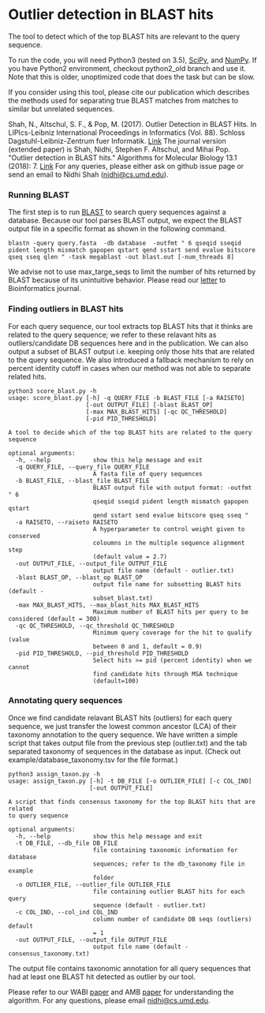 # Outlier detection in BLAST hits
The tool to detect which of the top BLAST hits are relevant to the query sequence. 

To run the code, you will need Python3 (tested on 3.5), [SciPy](https://www.scipy.org/), and [NumPy](http://www.numpy.org/). If you have Python2 environment, checkout python2_old branch and use it. Note that this is older, unoptimized code that does the task but can be slow.

If you consider using this tool, please cite our publication which describes the methods used for separating true BLAST matches from matches to similar but unrelated sequences.

Shah, N., Altschul, S. F., & Pop, M. (2017). Outlier Detection in BLAST Hits. In LIPIcs-Leibniz International Proceedings in Informatics (Vol. 88). Schloss Dagstuhl-Leibniz-Zentrum fuer Informatik. [Link](http://drops.dagstuhl.de/opus/volltexte/2017/7651)
The journal version (extended paper) is Shah, Nidhi, Stephen F. Altschul, and Mihai Pop. "Outlier detection in BLAST hits." Algorithms for Molecular Biology 13.1 (2018): 7. [Link](https://almob.biomedcentral.com/articles/10.1186/s13015-018-0126-3)
For any queries, please either ask on github issue page or send an email to Nidhi Shah (nidhi@cs.umd.edu).

### Running BLAST

The first step is to run [BLAST](https://blast.ncbi.nlm.nih.gov/Blast.cgi?CMD=Web&PAGE_TYPE=BlastDocs&DOC_TYPE=Download) to search query sequences against a database. Because our tool parses BLAST output, we expect the BLAST output file in a specific format as shown in the following command. 
```
blastn -query query.fasta  -db database  -outfmt " 6 qseqid sseqid pident length mismatch gapopen qstart qend sstart send evalue bitscore qseq sseq qlen " -task megablast -out blast.out [-num_threads 8]
```
We advise not to use max_targe_seqs to limit the number of hits returned by BLAST because of its unintuitive behavior. Please read our [letter](https://academic.oup.com/bioinformatics/advance-article/doi/10.1093/bioinformatics/bty833/5106166) to Bioinformatics journal. 

### Finding outliers in BLAST hits
For each query sequence, our tool extracts top BLAST hits that it thinks are related to the query sequence; we refer to these relavant hits as outliers/candidate DB sequences here and in the publication. We can also output a subset of BLAST output i.e. keeping only those hits that are related to the query sequence. We also introduced a fallback mechanism to rely on percent identity cutoff in cases when our method was not able to separate related hits. 
```
python3 score_blast.py -h
usage: score_blast.py [-h] -q QUERY_FILE -b BLAST_FILE [-a RAISETO]
                      [-out OUTPUT_FILE] [-blast BLAST_OP]
                      [-max MAX_BLAST_HITS] [-qc QC_THRESHOLD]
                      [-pid PID_THRESHOLD]

A tool to decide which of the top BLAST hits are related to the query sequence

optional arguments:
  -h, --help            show this help message and exit
  -q QUERY_FILE, --query_file QUERY_FILE
                        A fasta file of query sequences
  -b BLAST_FILE, --blast_file BLAST_FILE
                        BLAST output file with output format: -outfmt " 6
                        qseqid sseqid pident length mismatch gapopen qstart
                        qend sstart send evalue bitscore qseq sseq "
  -a RAISETO, --raiseto RAISETO
                        A hyperparameter to control weight given to conserved
                        coloumns in the multiple sequence alignment step
                        (default value = 2.7)
  -out OUTPUT_FILE, --output_file OUTPUT_FILE
                        output file name (default - outlier.txt)
  -blast BLAST_OP, --blast_op BLAST_OP
                        output file name for subsetting BLAST hits (default -
                        subset_blast.txt)
  -max MAX_BLAST_HITS, --max_blast_hits MAX_BLAST_HITS
                        Maximum number of BLAST hits per query to be considered (default = 300)
  -qc QC_THRESHOLD, --qc_threshold QC_THRESHOLD
                        Minimum query coverage for the hit to qualify (value
                        between 0 and 1, default = 0.9)
  -pid PID_THRESHOLD, --pid_threshold PID_THRESHOLD
                        Select hits >= pid (percent identity) when we cannot
                        find candidate hits through MSA technique
                        (default=100)
```


### Annotating query sequences
Once we find candidate relavant BLAST hits (outliers) for each query sequence, we just transfer the lowest common ancestor (LCA) of their taxonomy annotation to the query sequence. We have written a simple script that takes output file from the previous step (outlier.txt) and the tab separated taxonomy of sequences in the database as input. (Check out example/database_taxonomy.tsv for the file format.)
```
python3 assign_taxon.py -h
usage: assign_taxon.py [-h] -t DB_FILE [-o OUTLIER_FILE] [-c COL_IND]
                       [-out OUTPUT_FILE]

A script that finds consensus taxonomy for the top BLAST hits that are related
to query sequence

optional arguments:
  -h, --help            show this help message and exit
  -t DB_FILE, --db_file DB_FILE
                        file containing taxonomic information for database
                        sequences; refer to the db_taxonomy file in example
                        folder
  -o OUTLIER_FILE, --outlier_file OUTLIER_FILE
                        file containing outlier BLAST hits for each query
                        sequence (default - outlier.txt)
  -c COL_IND, --col_ind COL_IND
                        column number of candidate DB seqs (outliers) default
                        = 1
  -out OUTPUT_FILE, --output_file OUTPUT_FILE
                        output file name (default - consensus_taxonomy.txt)
```
The output file contains taxonomic annotation for all query sequences that had at least one BLAST hit detected as outlier by our tool. 

Please refer to our WABI [paper](http://drops.dagstuhl.de/opus/frontdoor.php?source_opus=7651) and AMB [paper](https://almob.biomedcentral.com/articles/10.1186/s13015-018-0126-3) for understanding the algorithm.
For any questions, please email nidhi@cs.umd.edu.

